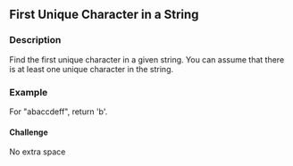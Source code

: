 ## First Unique Character in a String
### Description
Find the first unique character in a given string. You can assume that there is at least one unique character in the string.


### Example
For "abaccdeff", return 'b'.

#### Challenge
No extra space
